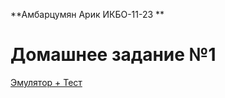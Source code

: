 **Амбарцумян Арик ИКБО-11-23 **
# Домашнее задание №1
[Эмулятор + Тест](https://github.com/GaLanDec1/config.homeworks/tree/main/pythonProject)
